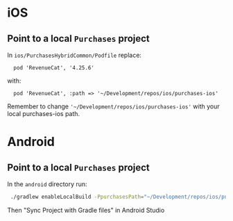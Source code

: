 # iOS

## Point to a local `Purchases` project

In `ios/PurchasesHybridCommon/Podfile` replace:

```
  pod 'RevenueCat', '4.25.6'
```

with:

```
  pod 'RevenueCat', :path => '~/Development/repos/ios/purchases-ios'
```

Remember to change `'~/Development/repos/ios/purchases-ios'` with your local purchases-ios path.

# Android

## Point to a local `Purchases` project

In the  `android` directory run:
```bash
 ./gradlew enableLocalBuild -PpurchasesPath="~/Development/repos/ios/purchases-android/"
```

Then "Sync Project with Gradle files" in Android Studio
